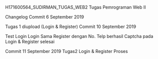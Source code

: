 H171600564_SUDIRMAN_TUGAS_WEB2
Tugas Pemrograman Web II

Changelog
Commit 6 September 2019

Tugas 1 diupload (Login & Register)
Commit 10 September 2019

Test Login
Login Sama Register dengan No. Telp berhasil
Captcha pada Login & Register selesai

Commit 11 September 2019
Tugas2 Login & Register Proses

